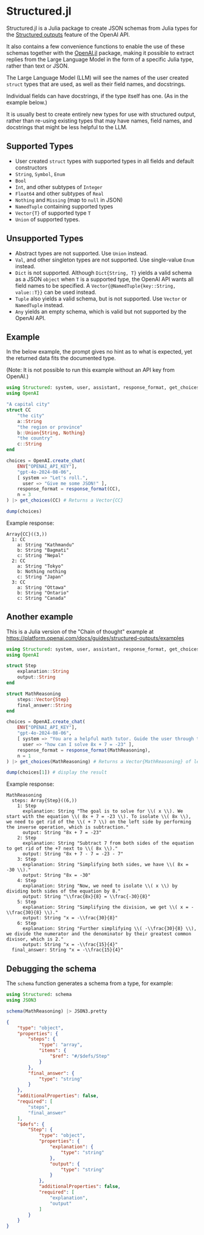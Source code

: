 # Structured.jl

Structured.jl is a Julia package to create JSON schemas from Julia types for the [Structured outputs](https://platform.openai.com/docs/guides/structured-outputs/structured-outputs) feature of the OpenAI API.

It also contains a few convenience functions to enable the use of these schemas together with the [OpenAI.jl](https://github.com/JuliaML/OpenAI.jl) package,
making it possible to extract replies from the Large Language Model in the form of a specific Julia type, rather than text or JSON.

The Large Language Model (LLM) will see the names of the user created `struct` types that are used, as well as their field names, and docstrings.

Individual fields can have docstrings, if the type itself has one. (As in the example below.)

It is usually best to create entirely new types for use with structured output, rather than re-using existing types that may have names, 
field names, and docstrings that might be less helpful to the LLM.

## Supported Types

- User created `struct` types with supported types in all fields and default constructors
- `String`, `Symbol`, `Enum`
- `Bool`
- `Int`, and other subtypes of `Integer`
- `Float64` and other subtypes of `Real`
- `Nothing` and `Missing` (map to `null` in JSON)
- `NamedTuple` containing supported types
- `Vector{T}` of supported type `T`
- `Union` of supported types.

## Unsupported Types

- Abstract types are not supported. Use `Union` instead.
- `Val`, and other singleton types are not supported. Use single-value `Enum` instead.
- `Dict` is not supported. Although `Dict{String, T}` yields a valid schema as a JSON `object` when `T` is a supported type, the OpenAI API wants all field names to be specified. A `Vector{@NamedTuple{key::String, value::T}}` can be used instead.
- `Tuple` also yields a valid schema, but is not supported. Use `Vector` or `NamedTuple` instead.
- `Any` yields an empty schema, which is valid but not supported by the OpenAI API.

## Example

In the below example, the prompt gives no hint as to what is expected, yet the returned data fits the documented type.

(Note: It is not possible to run this example without an API key from OpenAI.)

```julia
using Structured: system, user, assistant, response_format, get_choices
using OpenAI

"A capital city"
struct CC
    "the city"
    a::String
    "the region or province"
    b::Union{String, Nothing}
    "the country"
    c::String
end

choices = OpenAI.create_chat(
    ENV["OPENAI_API_KEY"],
    "gpt-4o-2024-08-06",
    [ system => "Let's roll.",
      user => "Give me some JSON!" ],
    response_format = response_format(CC),
    n = 3
) |> get_choices(CC) # Returns a Vector{CC}

dump(choices)
```

Example response:
```
Array{CC}((3,))
  1: CC
    a: String "Kathmandu"
    b: String "Bagmati"
    c: String "Nepal"
  2: CC
    a: String "Tokyo"
    b: Nothing nothing
    c: String "Japan"
  3: CC
    a: String "Ottawa"
    b: String "Ontario"
    c: String "Canada"
```

## Another example

This is a Julia version of the "Chain of thought" example at https://platform.openai.com/docs/guides/structured-outputs/examples

```julia
using Structured: system, user, assistant, response_format, get_choices
using OpenAI

struct Step
    explanation::String
    output::String
end

struct MathReasoning
    steps::Vector{Step}
    final_answer::String
end

choices = OpenAI.create_chat(
    ENV["OPENAI_API_KEY"],
    "gpt-4o-2024-08-06",
    [ system => "You are a helpful math tutor. Guide the user through the solution step by step.",
      user => "how can I solve 8x + 7 = -23" ],
    response_format = response_format(MathReasoning),
    n = 1
) |> get_choices(MathReasoning) # Returns a Vector{MathReasoning} of length n

dump(choices[1]) # display the result
```

Example response:
```
MathReasoning
  steps: Array{Step}((6,))
    1: Step
      explanation: String "The goal is to solve for \\( x \\). We start with the equation \\( 8x + 7 = -23 \\). To isolate \\( 8x \\), we need to get rid of the \\( + 7 \\) on the left side by performing the inverse operation, which is subtraction."
      output: String "8x + 7 = -23"
    2: Step
      explanation: String "Subtract 7 from both sides of the equation to get rid of the +7 next to \\( 8x \\)."
      output: String "8x + 7 - 7 = -23 - 7"
    3: Step
      explanation: String "Simplifying both sides, we have \\( 8x = -30 \\)."
      output: String "8x = -30"
    4: Step
      explanation: String "Now, we need to isolate \\( x \\) by dividing both sides of the equation by 8."
      output: String "\\frac{8x}{8} = \\frac{-30}{8}"
    5: Step
      explanation: String "Simplifying the division, we get \\( x = -\\frac{30}{8} \\)."
      output: String "x = -\\frac{30}{8}"
    6: Step
      explanation: String "Further simplifying \\( -\\frac{30}{8} \\), we divide the numerator and the denominator by their greatest common divisor, which is 2."
      output: String "x = -\\frac{15}{4}"
  final_answer: String "x = -\\frac{15}{4}"
```

## Debugging the schema

The `schema` function generates a schema from a type, for example:

```julia
using Structured: schema
using JSON3

schema(MathReasoning) |> JSON3.pretty
```

```json
{
    "type": "object",
    "properties": {
        "steps": {
            "type": "array",
            "items": {
                "$ref": "#/$defs/Step"
            }
        },
        "final_answer": {
            "type": "string"
        }
    },
    "additionalProperties": false,
    "required": [
        "steps",
        "final_answer"
    ],
    "$defs": {
        "Step": {
            "type": "object",
            "properties": {
                "explanation": {
                    "type": "string"
                },
                "output": {
                    "type": "string"
                }
            },
            "additionalProperties": false,
            "required": [
                "explanation",
                "output"
            ]
        }
    }
}
```
